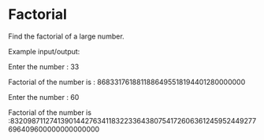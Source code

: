 # Factorial
Find the factorial of a large number.

Example input/output:

Enter the number : 33


Factorial of the number is : 8683317618811886495518194401280000000


Enter the number : 60


Factorial of the number is :8320987112741390144276341183223364380754172606361245952449277696409600000000000000
